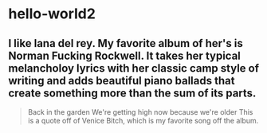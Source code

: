 # hello-world2
## I like lana del rey. My favorite album of her's is Norman Fucking Rockwell. It takes her typical melancholoy lyrics with her classic camp style of writing and adds beautiful piano ballads that create something more than the sum of its parts.
>Back in the garden
>We're getting high now because we're older
This is a quote off of Venice Bitch, which is my favorite song off the album.
